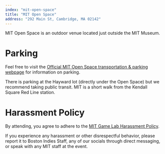 ```yaml
---
index: "mit-open-space"
title: "MIT Open Space"
address: "292 Main St, Cambridge, MA 02142"
---
```


MIT Open Space is an outdoor venue located just outside the MIT Museum.

# Parking
Feel free to visit the [Official MIT Open Space transportation & parking webpage](https://www.openspace.mit.edu/visit) for information on parking.

There is parking at the Hayward lot (directly under the Open Space) but we recommend taking public transit. MIT is a short walk from the Kendall Square Red Line station.

# Harassment Policy

By attending, you agree to adhere to the [MIT Game Lab Harassment Policy](http://gamelab.mit.edu/harassment-policy/).

If you experience any harassment or other disrespectful behavior, please report it to Boston Indies Staff, any of our socials through direct messaging, or speak with any MIT staff at the event.